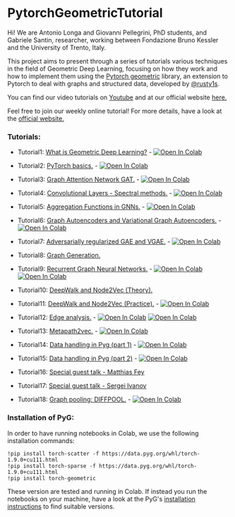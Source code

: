 # PytorchGeometricTutorial
Hi! We are Antonio Longa and Giovanni Pellegrini, PhD students, and Gabriele Santin, researcher, working between Fondazione Bruno Kessler and the University of Trento, Italy.

This project aims to present through a series of tutorials various techniques in the field of Geometric Deep
Learning, focusing on how they work and how to implement them using the [Pytorch geometric](https://github.com/rusty1s/pytorch_geometric)
library, an extension to Pytorch to deal with graphs and structured data,
developed by [@rusty1s](https://github.com/rusty1s).

You can find our video tutorials on [Youtube](https://www.youtube.com/user/94longa2112/featured) and at our official website [here.](https://antoniolonga.github.io/Pytorch_geometric_tutorials/index.html)

Feel free to join our weekly online tutorial! For more details, have a look at the  [official website.](https://antoniolonga.github.io/Pytorch_geometric_tutorials/index.html)

### Tutorials:

* Tutorial1: [What is Geometric Deep Learning?](https://youtu.be/JtDgmmQ60x8) - [![Open In Colab](https://colab.research.google.com/assets/colab-badge.svg)](https://colab.research.google.com/github/AntonioLonga/PytorchGeometricTutorial/blob/main/Tutorial1/Tutorial1.ipynb)

* Tutorial2: [PyTorch basics.](https://youtu.be/UHrhp2l_knU) - [![Open In Colab](https://colab.research.google.com/assets/colab-badge.svg)](https://colab.research.google.com/github/AntonioLonga/PytorchGeometricTutorial/blob/main/Tutorial2/Tutorial2.ipynb)

* Tutorial3: [Graph Attention Network GAT.](https://youtu.be/CwsPoa7z2c8) - [![Open In Colab](https://colab.research.google.com/assets/colab-badge.svg)](https://colab.research.google.com/github/AntonioLonga/PytorchGeometricTutorial/blob/main/Tutorial3/Tutorial3.ipynb)

* Tutorial4: [Convolutional Layers - Spectral methods.](https://youtu.be/Ghw-fp_2HFM) - [![Open In Colab](https://colab.research.google.com/assets/colab-badge.svg)](https://colab.research.google.com/github/AntonioLonga/PytorchGeometricTutorial/blob/main/Tutorial4/Tutorial4.ipynb)

* Tutorial5: [Aggregation Functions in GNNs.](https://youtu.be/tGXovxQ7hKU) - [![Open In Colab](https://colab.research.google.com/assets/colab-badge.svg)](https://colab.research.google.com/github/AntonioLonga/PytorchGeometricTutorial/blob/main/Tutorial5/Aggregation%20Tutorial.ipynb)

* Tutorial6: [Graph Autoencoders and Variational Graph Autoencoders.](https://youtu.be/qA6U4nIK62E) - [![Open In Colab](https://colab.research.google.com/assets/colab-badge.svg)](https://colab.research.google.com/github/AntonioLonga/PytorchGeometricTutorial/blob/main/Tutorial6/Tutorial6.ipynb)

* Tutorial7: [Adversarially regularized GAE and VGAE.](https://youtu.be/hZkLu2OaHD0) - [![Open In Colab](https://colab.research.google.com/assets/colab-badge.svg)](https://colab.research.google.com/github/AntonioLonga/PytorchGeometricTutorial/blob/main/Tutorial7/Tutorial7.ipynb)

* Tutorial8: [Graph Generation.](https://youtu.be/embpBq1gHAE)

* Tutorial9: [Recurrent Graph Neural Networks.](https://youtu.be/v7TQ2DUoaBY) - [![Open In Colab](https://colab.research.google.com/assets/colab-badge.svg)](https://colab.research.google.com/github/AntonioLonga/PytorchGeometricTutorial/blob/main/Tutorial9/Tutorial9.ipynb) [![Open In Colab](https://colab.research.google.com/assets/colab-badge.svg)](https://colab.research.google.com/github/AntonioLonga/PytorchGeometricTutorial/blob/main/Tutorial9/RecGNN_tutorial.ipynb)

* Tutorial10: [DeepWalk and Node2Vec (Theory).](https://youtu.be/QZQBnl1QbCQ)

* Tutorial11: [DeepWalk and Node2Vec (Practice).](https://youtu.be/5YOcpI3dB7I) - [![Open In Colab](https://colab.research.google.com/assets/colab-badge.svg)](https://colab.research.google.com/github/AntonioLonga/PytorchGeometricTutorial/blob/main/Tutorial11/Tutorial11.ipynb)

* Tutorial12: [Edge analysis.](https://youtu.be/m1G7oS9hmwE) - [![Open In Colab](https://colab.research.google.com/assets/colab-badge.svg)](https://colab.research.google.com/github/AntonioLonga/PytorchGeometricTutorial/blob/main/Tutorial12/Tutorial12%20GAE%20for%20link%20prediction.ipynb) [![Open In Colab](https://colab.research.google.com/assets/colab-badge.svg)](https://colab.research.google.com/github/AntonioLonga/PytorchGeometricTutorial/blob/main/Tutorial12/Tutorial12%20Node2Vec%20for%20label%20prediction.ipynb)

* Tutorial13: [Metapath2vec.](https://youtu.be/GtPoGehuKYY) - [![Open In Colab](https://colab.research.google.com/assets/colab-badge.svg)](https://colab.research.google.com/github/AntonioLonga/PytorchGeometricTutorial/blob/main/Tutorial13/Tutorial13.ipynb)

* Tutorial14: [Data handling in Pyg (part 1)](https://youtu.be/Vz5bT8Xw6Dc) - [![Open In Colab](https://colab.research.google.com/assets/colab-badge.svg)](https://colab.research.google.com/github/AntonioLonga/PytorchGeometricTutorial/blob/main/Tutorial14/Tutorial14.ipynb)

* Tutorial15: [Data handling in Pyg (part 2)](https://youtu.be/Q5T-JdyVCfs) - [![Open In Colab](https://colab.research.google.com/assets/colab-badge.svg)](https://colab.research.google.com/github/AntonioLonga/PytorchGeometricTutorial/blob/main/Tutorial15/Tutorial15.ipynb)

* Tutorial16: [Special guest talk - Matthias Fey](https://youtu.be/MA6VH7Vwtb4)

* Tutorial17: [Special guest talk - Sergei Ivanov](https://youtu.be/hX297pr1RHE)

* Tutorial18: [Graph pooling: DIFFPOOL.](https://youtu.be/Uqc3O3-oXxM) - [![Open In Colab](https://colab.research.google.com/assets/colab-badge.svg)](https://colab.research.google.com/github/AntonioLonga/PytorchGeometricTutorial/blob/main/Tutorial16/Tutorial16.ipynb)

### Installation of PyG:
In order to have running notebooks in Colab, we use the following installation commands:
```
!pip install torch-scatter -f https://data.pyg.org/whl/torch-1.9.0+cu111.html
!pip install torch-sparse -f https://data.pyg.org/whl/torch-1.9.0+cu111.html
!pip install torch-geometric
```
These version are tested and running in Colab. If instead you run the notebooks on your machine, have a look at the PyG's [installation instructions](https://pytorch-geometric.readthedocs.io/en/latest/notes/installation.html) to find suitable versions.


